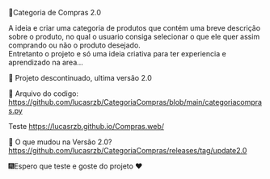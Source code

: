 🚀Categoria de Compras 2.0

A ideia e criar uma categoria de produtos que contém uma breve descrição sobre o produto, no qual o usuario consiga selecionar o que ele quer assim comprando ou não o produto desejado.  
Entretanto o projeto e só uma ideia criativa para ter experiencia e aprendizado na area...

👱 Projeto descontinuado, ultima versão 2.0

📑 Arquivo do codigo: https://github.com/lucasrzb/CategoriaCompras/blob/main/categoriacompras.py

Teste https://lucasrzb.github.io/Compras.web/

📁 O que mudou na Versão 2.0?
https://github.com/lucasrzb/CategoriaCompras/releases/tag/update2.0

   
  🎆Espero que teste e goste do projeto ❤️

